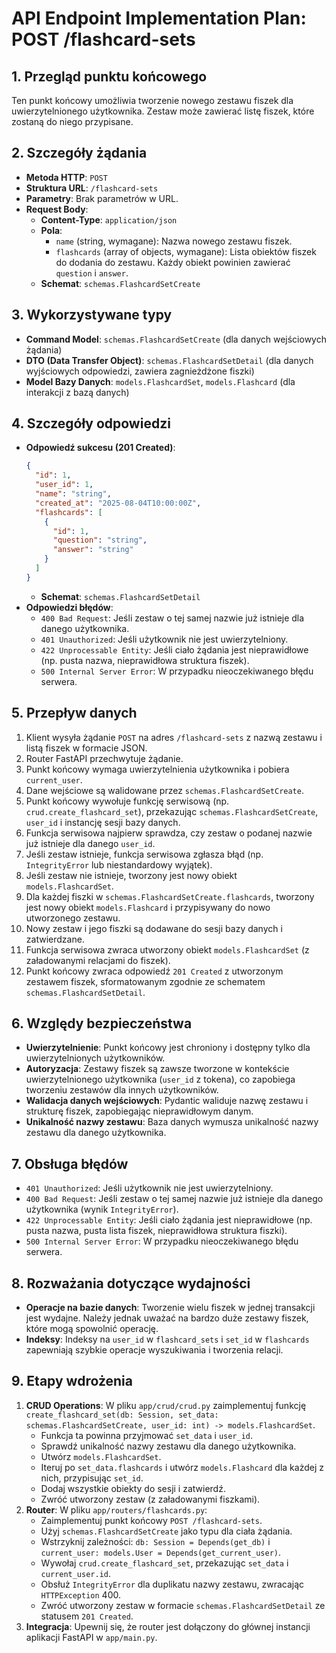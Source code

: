 # API Endpoint Implementation Plan: POST /flashcard-sets

## 1. Przegląd punktu końcowego

Ten punkt końcowy umożliwia tworzenie nowego zestawu fiszek dla uwierzytelnionego użytkownika. Zestaw może zawierać listę fiszek, które zostaną do niego przypisane.

## 2. Szczegóły żądania

-   **Metoda HTTP**: `POST`
-   **Struktura URL**: `/flashcard-sets`
-   **Parametry**: Brak parametrów w URL.
-   **Request Body**: 
    -   **Content-Type**: `application/json`
    -   **Pola**:
        -   `name` (string, wymagane): Nazwa nowego zestawu fiszek.
        -   `flashcards` (array of objects, wymagane): Lista obiektów fiszek do dodania do zestawu. Każdy obiekt powinien zawierać `question` i `answer`.
    -   **Schemat**: `schemas.FlashcardSetCreate`

## 3. Wykorzystywane typy

-   **Command Model**: `schemas.FlashcardSetCreate` (dla danych wejściowych żądania)
-   **DTO (Data Transfer Object)**: `schemas.FlashcardSetDetail` (dla danych wyjściowych odpowiedzi, zawiera zagnieżdżone fiszki)
-   **Model Bazy Danych**: `models.FlashcardSet`, `models.Flashcard` (dla interakcji z bazą danych)

## 4. Szczegóły odpowiedzi

-   **Odpowiedź sukcesu (201 Created)**:
    ```json
    {
      "id": 1,
      "user_id": 1,
      "name": "string",
      "created_at": "2025-08-04T10:00:00Z",
      "flashcards": [
        {
          "id": 1,
          "question": "string",
          "answer": "string"
        }
      ]
    }
    ```
    -   **Schemat**: `schemas.FlashcardSetDetail`
-   **Odpowiedzi błędów**:
    -   `400 Bad Request`: Jeśli zestaw o tej samej nazwie już istnieje dla danego użytkownika.
    -   `401 Unauthorized`: Jeśli użytkownik nie jest uwierzytelniony.
    -   `422 Unprocessable Entity`: Jeśli ciało żądania jest nieprawidłowe (np. pusta nazwa, nieprawidłowa struktura fiszek).
    -   `500 Internal Server Error`: W przypadku nieoczekiwanego błędu serwera.

## 5. Przepływ danych

1.  Klient wysyła żądanie `POST` na adres `/flashcard-sets` z nazwą zestawu i listą fiszek w formacie JSON.
2.  Router FastAPI przechwytuje żądanie.
3.  Punkt końcowy wymaga uwierzytelnienia użytkownika i pobiera `current_user`.
4.  Dane wejściowe są walidowane przez `schemas.FlashcardSetCreate`.
5.  Punkt końcowy wywołuje funkcję serwisową (np. `crud.create_flashcard_set`), przekazując `schemas.FlashcardSetCreate`, `user_id` i instancję sesji bazy danych.
6.  Funkcja serwisowa najpierw sprawdza, czy zestaw o podanej nazwie już istnieje dla danego `user_id`.
7.  Jeśli zestaw istnieje, funkcja serwisowa zgłasza błąd (np. `IntegrityError` lub niestandardowy wyjątek).
8.  Jeśli zestaw nie istnieje, tworzony jest nowy obiekt `models.FlashcardSet`.
9.  Dla każdej fiszki w `schemas.FlashcardSetCreate.flashcards`, tworzony jest nowy obiekt `models.Flashcard` i przypisywany do nowo utworzonego zestawu.
10. Nowy zestaw i jego fiszki są dodawane do sesji bazy danych i zatwierdzane.
11. Funkcja serwisowa zwraca utworzony obiekt `models.FlashcardSet` (z załadowanymi relacjami do fiszek).
12. Punkt końcowy zwraca odpowiedź `201 Created` z utworzonym zestawem fiszek, sformatowanym zgodnie ze schematem `schemas.FlashcardSetDetail`.

## 6. Względy bezpieczeństwa

-   **Uwierzytelnienie**: Punkt końcowy jest chroniony i dostępny tylko dla uwierzytelnionych użytkowników.
-   **Autoryzacja**: Zestawy fiszek są zawsze tworzone w kontekście uwierzytelnionego użytkownika (`user_id` z tokena), co zapobiega tworzeniu zestawów dla innych użytkowników.
-   **Walidacja danych wejściowych**: Pydantic waliduje nazwę zestawu i strukturę fiszek, zapobiegając nieprawidłowym danym.
-   **Unikalność nazwy zestawu**: Baza danych wymusza unikalność nazwy zestawu dla danego użytkownika.

## 7. Obsługa błędów

-   `401 Unauthorized`: Jeśli użytkownik nie jest uwierzytelniony.
-   `400 Bad Request`: Jeśli zestaw o tej samej nazwie już istnieje dla danego użytkownika (wynik `IntegrityError`).
-   `422 Unprocessable Entity`: Jeśli ciało żądania jest nieprawidłowe (np. pusta nazwa, pusta lista fiszek, nieprawidłowa struktura fiszki).
-   `500 Internal Server Error`: W przypadku nieoczekiwanego błędu serwera.

## 8. Rozważania dotyczące wydajności

-   **Operacje na bazie danych**: Tworzenie wielu fiszek w jednej transakcji jest wydajne. Należy jednak uważać na bardzo duże zestawy fiszek, które mogą spowolnić operację.
-   **Indeksy**: Indeksy na `user_id` w `flashcard_sets` i `set_id` w `flashcards` zapewniają szybkie operacje wyszukiwania i tworzenia relacji.

## 9. Etapy wdrożenia

1.  **CRUD Operations**: W pliku `app/crud/crud.py` zaimplementuj funkcję `create_flashcard_set(db: Session, set_data: schemas.FlashcardSetCreate, user_id: int) -> models.FlashcardSet`.
    -   Funkcja ta powinna przyjmować `set_data` i `user_id`.
    -   Sprawdź unikalność nazwy zestawu dla danego użytkownika.
    -   Utwórz `models.FlashcardSet`.
    -   Iteruj po `set_data.flashcards` i utwórz `models.Flashcard` dla każdej z nich, przypisując `set_id`.
    -   Dodaj wszystkie obiekty do sesji i zatwierdź.
    -   Zwróć utworzony zestaw (z załadowanymi fiszkami).
2.  **Router**: W pliku `app/routers/flashcards.py`:
    -   Zaimplementuj punkt końcowy `POST /flashcard-sets`.
    -   Użyj `schemas.FlashcardSetCreate` jako typu dla ciała żądania.
    -   Wstrzyknij zależności: `db: Session = Depends(get_db)` i `current_user: models.User = Depends(get_current_user)`.
    -   Wywołaj `crud.create_flashcard_set`, przekazując `set_data` i `current_user.id`.
    -   Obsłuż `IntegrityError` dla duplikatu nazwy zestawu, zwracając `HTTPException` 400.
    -   Zwróć utworzony zestaw w formacie `schemas.FlashcardSetDetail` ze statusem `201 Created`.
3.  **Integracja**: Upewnij się, że router jest dołączony do głównej instancji aplikacji FastAPI w `app/main.py`.